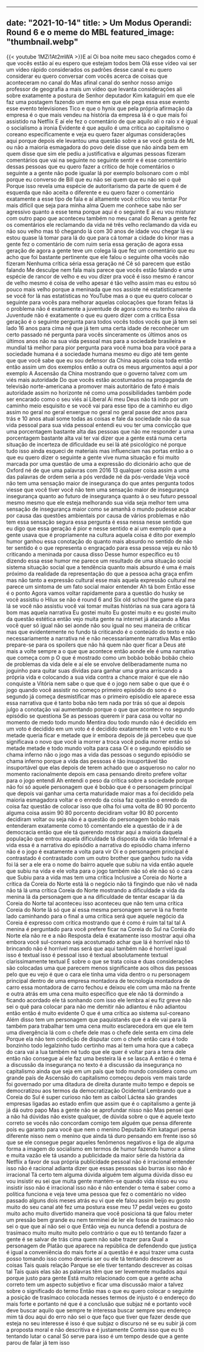 
---
date: "2021-10-14"
title: > 
    Um Modus Operandi: Round 6 e o meme do MBL
featured_image: "thumbnail.webp"
---
{{< youtube 1MZi1At2mWA >}}E aí
Oi boa noite meu saco chegados como é
que vocês estão aí eu espero que estejam
todos bem
Olá esse vídeo vai ser um vídeo rápido
considerados os padrões desse canal e eu
quero considerar eu quero conversar com
vocês acerca de coisas que aconteceram
no canal do Mas afinal canal do senhor
nosso amigo professor de geografia a
mais um vídeo que levanta considerações
ali sobre exatamente a postura de Senhor
deputador Kim kataguiri em que ele faz
uma postagem fazendo um meme em que ele
pega essa esse evento esse evento
televisiones Tico e que o hynix que pela
própria afirmação da empresa é o que
mais vendeu na história da empresa lá é
o que mais foi assistido na Netflix E aí
ele fez o comentário de que aquilo ali o
raio x é igual o socialismo a ironia
Evidente é que aquilo é uma crítica ao
capitalismo o coreano especificamente
e veja
eu quero fazer algumas considerações
aqui porque depois ele levantou uma
questão sobre a se você gosta de ML ou
não a maioria esmagadora do povo dele
disse que não ainda bem em quem disse
que sim ele pediu a justificativa e
algumas pessoas fizeram comentários que
vai na seguinte no seguinte sentir e é
esse comentário dessas pessoas que eu
quero fazer a crítico de hoje
comentários o seguinte a a gente não
pode igualar lá por exemplo bolsonaro
com o mbl porque eu converso de Bill que
eu não sei quem que eu não sei o quê
Porque isso revela uma espécie de
autoritarismo da parte de quem é de
esquerda que não aceita o diferente
e eu quero fazer o comentário exatamente
a esse tipo de fala e aí altamente você
crítico vou tentar Por mais difícil que
seja para minha alma Quem me conhece
sabe não ser agressivo quanto a esse
tema porque aqui é o seguinte E aí eu
vou misturar com outro papo que
aconteceu também no meu canal do Renan a
gente fez os comentários ele reclamando
da vida né três velho reclamando da vida
eu não sou velho mas tô chegando lá com
30 anos de idade vou chegar lá eu estou
quase lá tomar para lá do que para cá
tomar a cidade do kinor mas a gente fez
o comentário de com ruim seria essa
geração de agora essa geração de agora a
gente teve um colega lá que fez um
comentário que eu acho que foi bastante
pertinente que ele falou o seguinte olha
vocês não fizeram Nenhuma crítica séria
essa geração né Cê só parecem que estão
falando Me desculpe nem fala mais parece
que vocês estão falando e uma espécie de
rancor de velho e eu vou dizer pra você
é isso mesmo é rancor de velho mesmo é
coisa de velho apesar é tão velho assim
mas eu estou só pouco mais velho porque
a meninada que nos assiste né
estatisticamente se você for lá nas
estatísticas no YouTube
mas a o que eu quero colocar o seguinte
para vocês para melhorar aquelas
colocações que foram feitas lá o
problema não é exatamente a juventude de
agora como eu tenho raiva da Juventude
não é exatamente o que eu quero dizer
com a crítica Essa geração é o seguinte
pergunta para todos vocês todos vocês
que já tem sei lado 16 anos para cima né
que já tem uma certa idade de reconhecer
um certo passado né pergunta para vocês
sinceramente os últimos anos os últimos
anos não na sua vida pessoal mas para a
sociedade brasileira e mundial tá melhor
para pior pergunta para você numa boa
para você para a sociedade humana é a
sociedade humana mesmo eu digo até tem
gente que que você sabe que eu sou
defensor da China aquela coisa toda
então então assim um dos exemplos então
a outra os meus argumentos aqui a por
exemplo A Ascensão da China mostrando
que o governo talvez com um viés mais
autoridade Do que vocês estão
acostumados na propaganda de televisão
norte-americana a promover mais
autoritário de fato é mais autoridade
assim no horizonte né como uma
possibilidades também pode ser encarado
como o seu viés aí Liberal Ai meu Deus
não tá indo por um caminho meio
esquisito e se você vai para esse tipo
de a caminho eu digo assim no geral no
geral enxergue no geral no geral passe
dez anos para trás e 10 anos atual some
todas as coisas e fale da sociedade não
da sua vida pessoal para sua vida
pessoal
entendi eu vou ter uma convicção que uma
porcentagem bastante alta das pessoas
que não me responder a uma porcentagem
bastante alta vai ter vai dizer que a
gente está numa certa situação de
incerteza de dificuldade eu sei lá até
psicológico né porque tudo isso ainda
esqueci de materiais mas influenciam nas
portas então a o que eu quero dizer o
seguinte a gente vive numa situação e
foi muito marcada por uma questão de uma
a expressão do dicionário acho que de
Oxford né de que uma palavras com 2016
13 qualquer coisa assim a uma das
palavras de ordem seria a
pós verdade né da pós-verdade
Veja você não tem uma sensação maior de
insegurança do que antes
pergunta todos viesse que você tiver
você não tem uma sensação maior de
insegurança insegurança quanto ao futuro
de insegurança quanto à o seu futuro
pessoal mesmo mesmo que ele esteja
melhorando sua vida seja melhor tem uma
sensação de insegurança maior como se
amanhã o mundo pudesse acabar por causa
das questões ambientais por causa de
vários problemas e não tem essa sensação
segura essa pergunta é essa nessa nesse
sentido que eu digo que essa geração é
pior
e nesse sentido e aí um exemplo que a
gente usava que é propriamente na
cultura aquela coisa é dito por exemplo
humor ganhou essa conotação do quanto
mais absurdo no sentido de não ter
sentido é o que representa o engraçado
para essa pessoa veja eu não tô
criticando a meninada por causa disso
Desse humor específico eu tô dizendo
essa esse humor me parece um resultado
de uma situação social sistema situação
social que a tendência quanto mais
absurdo é uma é mais próximo da
realidade da representação do que a
pessoa acha graça enfim mas não tanto a
expressão cultural esse mais aquela
expressão cultural me parece um sintoma
de um fato social maior entender
Ah tá bom Então esse é o ponto Agora
vamos voltar rapidamente para a questão
do husky se você assistiu o Hilux se não
é round 6 and Six old school the game
ela para lá se você não assistiu você
vai tomar muitas histórias na sua cara
agora tá bom mas aquela narrativa Eu
gostei muito Eu gostei muito e eu gostei
muito da questão estética então vejo
muita gente na internet já atacando a
Mas você quer só igual não sei aonde não
sou igual no seu maneira de criticar mas
que evidentemente no fundo tá criticando
é o conteúdo do texto e não
necessariamente a narrativa né e não
necessariamente narrativa Mas então
prepare-se para os spoilers que não há
quem não quer ficar a Deus até mais a
volte sempre a o que que acontece então
aonde
ele é uma narrativa que começa com p O
que é mostrado como um bobão bobão bobão
cheio de problemas da vida dele e aí ele
se envolve
deliberadamente numa no joguinho para
quitar suas dívidas para ganhar uma
grana arriscando a própria vida e
colocando a sua vida
contra a chance maior é que ele não
conquiste a Vitória nem sabe o que que é
o jogo nem sabe o que que é o jogo
quando você assistir no começo primeiro
episódio do sono é o segundo já começa
desmistificar mas o primeiro episódio
ele aparece essa essa narrativa que é
tanto boba não tem nada por trás só que
aí depois julgo a conotação vai
aumentando porque o que que acontece no
segundo episódio se questiona Se as
pessoas querem ir para casa ou voltar no
momento de medo todo mundo Mentira dou
todo mundo não é decidido em um voto é
decidido em um voto é é decidido
exatamente em 1 voto e eu tô metade
queria ficar e metade que ir embora
depois de já percebeu que que
significava o novo que você ia morrer a
troca você podia morrer então só metade
metade e todo mundo volta para casa
Oi e o segundo episódio se chama inferno
não o jogo mas a vida das pessoas o
segundo episódio se chama inferno porque
a vida das pessoas é tão insuportável
tão insuportável que elas depois de
terem achado que o asqueroso no calor no
momento racionalmente depois em casa
pensando direito prefere voltar para o
jogo entendi
Ah entendi o peso da crítica sobre a
sociedade porque não foi só aquele
personagem que é bobão que é o
personagem principal que depois vai
ganhar uma certa maturidade maior mas a
foi decidido pela maioria esmagadora
voltar e o enredo da coisa faz questão o
enredo da coisa faz questão de colocar
isso que olha foi uma volta de 80 90
porcento alguma coisa assim 90 80
porcento decidiram voltar 90 80 porcento
decidiram voltar ou seja não é a questão
do personagem bobão mais entenderam
exatamente como tô comentando ele a
questão de ir à de
democracia então que ele tá querendo
mostrar aqui a maioria daquela população
que entrou aquela dificuldade tá
disposta da vida tão Infernal é a vida
essa é a narrativa do episódio a
narrativa do episódio chama inferno não
é o jogo é exatamente a volta para vir
Oi
e o personagem principal é contrastado é
contrastado com um outro brother que
ganhou tudo na vida foi lá ser a ele era
o nome do bairro aquele que subiu na
vida então aquele que subiu na vida e
ele volta para o jogo também não só ele
não só o cara que Subiu para a vida mas
tem uma crítica Inclusive a Coreia do
Norte a crítica da Coreia do Norte está
lá o negócio não tá fingindo que não vê
nada não tá lá uma crítica Coreia do
Norte mostrando a dificuldade a vida da
menina lá da personagem que a na
dificuldade de tentar escapar lá da
Coreia do Norte tal aconteceu isso
aconteceu que não tem uma crítica Coreia
do Norte lá só que aí essa mesma
personagem serve lá na frente lado
caminhando para o final a uma crítica
será que aquele negócio da Coreia é
expresso com crítica mostrando que é
como é ruim tal tal tal A menina é
perguntado para você prefere ficar na
Coreia do Sul na Coréia do Norte ela não
re e a não Resposta dela é exatamente
isso mostrar aqui olha embora você
sul-coreano seja acostumado achar que lá
é horrível não tô brincando não é
horrível mas será que aqui também não é
horrível igual
isso é textual isso é pessoal isso é
textual absolutamente textual
clarissimamente textual É sobre o que se
trata coisa e duas considerações são
colocadas uma que parecem menos
significante aos olhos das pessoas pelo
que eu vejo é que o cara ele tinha uma
vida dentro o ru personagem principal
dentro de uma empresa montadora de
tecnologia montadora de carro essa
montadora de carro fechou e deixou ele
com uma mão na frente e outra atrás em
uma cena muito específico que ele não tá
dormindo a ficando acordado ele tá
sonhando com isso ele lembra aí eu fiz
greve não sei o quê para colocar para
não me demitir não adiantou é não
adiantou então então é muito evidente
O que é uma crítica ao sistema
sul-coreano
Além disso
tem um personagem que paquistanês que é
a ele vai para lá também para trabalhar
tem uma cena muito
esclarecedora em que ele tem uma
divergência lá com o chefe dele mas o
chefe dele senta em cima dele Porque
ela não tem condição de disputar com o
chefe então cara é todo bonzinho todo
legalzinho tudo certinho mas aí tem uma
hora que a cabeça do cara vai a lua
também né tudo que ele quer é voltar
para a terra dele então não consegue aí
ele faz uma besteira lá e se lasca A
então
é o tema é a discussão da insegurança no
texto é a discussão da insegurança no
capitalismo ainda que seja em um país
que todo mundo considera como um grande
país de Ascensão do capitalismo começou
depois vem mais tarde foi governado por
uma ditadura de direita durante muito
tempo e depois se democratizou
aos termos da democratização Ocidental
Lembrando que a Coreia do Sul é super
curioso não tem as caibol Láctea são
grandes empresas ligadas ao estado enfim
que assim que é o capitalismo a gente já
já dá outro papo Mas a gente não se
aprofundar nisso não Mas pensei que a
não há dúvidas não existe
qualquer, de dúvida sobre o que é aquele
texto correto se vocês não concordam
comigo tem alguém que pensa diferente
pois eu garanto para você que nem o
menino Deputado Kim kataguri pensa
diferente nisso nem o menino que ainda
tá duro pensando em frente isso só que
se ele consegue pegar aqueles fenômenos
negativos e liga de alguma forma a
imagem do socialismo em termos de humor
fazendo humor a slime e muita vazão
ele tá usando a publicidade da maior
série da história da Netflix a favor de
sua própria publicidade pessoal não é
irracional entender isso não é racional
adianta dizer que essas pessoas são
burras isso não é irracional
Tá certo tem alguma dúvida alguém tem
alguma dúvida disso eu vou insistir eu
sei que muita gente mantém-se quando
vida nisso eu vou insistir isso não é
irracional isso não é não entender o
tema é saber como a política funciona e
veja teve uma pessoa que fez o
comentário no vídeo passado alguns dois
meses atrás eu vi que ele falou assim
beijo eu gosto muito do seu canal até
fez uma postura esse meu 17 pedal vezes
eu gosto muito acho muito divertido
maneira que você posiciona tá que falou
meter um pressão bem grande eu nem
terminei de ler ele fosse de trasímaco
não sei o que que aí não sei o que Então
veja eu nunca
defendi a postura de trasímaco muito
muito muito pelo contrário o que eu tô
tentando fazer a gente é se salvar de
trás cima quem não sabe trazer para Qual
a personagem de Platão que aparece na
república de defendendo que justiça é
igual a conveniência do mais forte aí a
questão é e aqui trazer uma custa posso
tomando isso como deveria ser ou ele tá
tentando descrever as coisas Tais quais
relação Parque se ele tiver tentando
descrever as coisas tal Tais quais elas
são as palavras têm que ser levemente
mudados aqui porque justo para gente
Está muito relacionado com que a gente
acha correto tem um aspecto subjetivo e
ficar uma discussão maior a talvez sobre
o significado do termo Então mas o que
eu quero colocar o seguinte a posição de
trasímaco colocada nesses termos de
injusto é o endereço do mais forte e
portanto né que é a conclusão que subjaz
né e portanto você deve buscar aquilo
que sempre te interessa buscar sempre
seu endereço mim tá dou aqui do erro não
sei o que faço que tiver que fazer desde
que esteja no seu interesse é isso é que
subjaz o discurso né se eu subir já com
a proposta moral e não descritiva e é
justamente Contra isso que eu tô
tentando lutar o canal Só serve para
isso é um tempo desde que a gente parou
de falar já tem isso